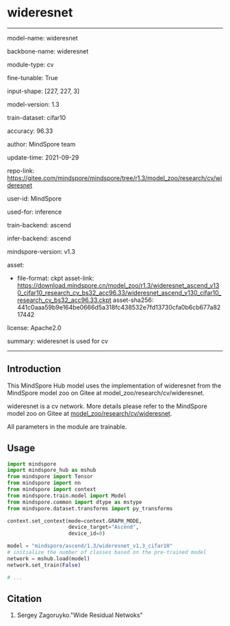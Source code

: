 # wideresnet

---

model-name: wideresnet

backbone-name: wideresnet

module-type: cv

fine-tunable: True

input-shape: [227, 227, 3]

model-version: 1.3

train-dataset: cifar10

accuracy: 96.33

author: MindSpore team

update-time: 2021-09-29

repo-link: <https://gitee.com/mindspore/mindspore/tree/r1.3/model_zoo/research/cv/wideresnet>

user-id: MindSpore

used-for: inference

train-backend: ascend

infer-backend: ascend

mindspore-version: v1.3

asset:

-
    file-format: ckpt
    asset-link: <https://download.mindspore.cn/model_zoo/r1.3/wideresnet_ascend_v130_cifar10_research_cv_bs32_acc96.33/wideresnet_ascend_v130_cifar10_research_cv_bs32_acc96.33.ckpt>
    asset-sha256: 441c0aaa59b9e164be0666d5a318fc438532e7fd13730cfa0b6cb677a8217442

license: Apache2.0

summary: wideresnet is used for cv

---

## Introduction

This MindSpore Hub model uses the implementation of wideresnet from the MindSpore model zoo on Gitee at model_zoo/research/cv/wideresnet.

wideresnet is a cv network. More details please refer to the MindSpore model zoo on Gitee at [model_zoo/research/cv/wideresnet](https://gitee.com/mindspore/mindspore/blob/r1.3/model_zoo/research/cv/wideresnet/README_CN.md).

All parameters in the module are trainable.

## Usage

```python
import mindspore
import mindspore_hub as mshub
from mindspore import Tensor
from mindspore import nn
from mindspore import context
from mindspore.train.model import Model
from mindspore.common import dtype as mstype
from mindspore.dataset.transforms import py_transforms

context.set_context(mode=context.GRAPH_MODE,
                    device_target="Ascend",
                    device_id=0)

model = "mindspore/ascend/1.3/wideresnet_v1.3_cifar10"
# initialize the number of classes based on the pre-trained model
network = mshub.load(model)
network.set_train(False)

# ...
```

## Citation

1. Sergey Zagoruyko."Wide Residual Netwoks"
